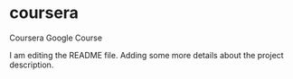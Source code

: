# coursera
Coursera Google Course

I am editing the README file. Adding some more details about the project description.
